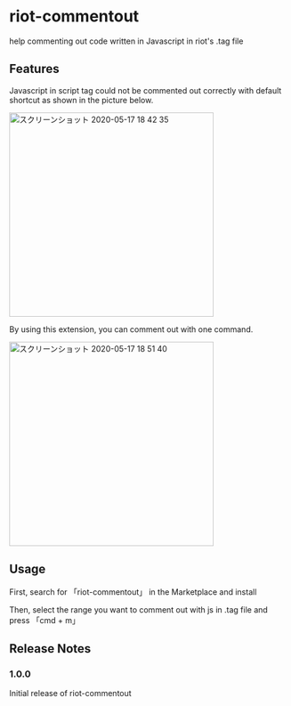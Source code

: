 # riot-commentout

help commenting out code written in Javascript in riot's .tag file

## Features

Javascript in script tag could not be commented out correctly with default shortcut as shown in the picture below.

<img width="367" alt="スクリーンショット 2020-05-17 18 42 35" src="https://user-images.githubusercontent.com/50798936/82141073-5d751480-986e-11ea-9063-d064dec7845e.png">

By using this extension, you can comment out with one command.

<img width="367" alt="スクリーンショット 2020-05-17 18 51 40" src="https://user-images.githubusercontent.com/50798936/82141243-7af6ae00-986f-11ea-9d7f-f707fd5e3384.png">

## Usage

First, search for 「riot-commentout」 in the Marketplace and install

Then, select the range you want to comment out with js in .tag file and press 「cmd + m」


## Release Notes

### 1.0.0

Initial release of riot-commentout
